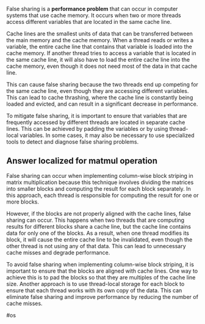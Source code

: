 False sharing is a **performance problem** that can occur in computer systems that use cache memory. It occurs when two or more threads access different variables that are located in the same cache line.

Cache lines are the smallest units of data that can be transferred between the main memory and the cache memory. When a thread reads or writes a variable, the entire cache line that contains that variable is loaded into the cache memory. If another thread tries to access a variable that is located in the same cache line, it will also have to load the entire cache line into the cache memory, even though it does not need most of the data in that cache line.

This can cause false sharing because the two threads end up competing for the same cache line, even though they are accessing different variables. This can lead to cache thrashing, where the cache line is constantly being loaded and evicted, and can result in a significant decrease in performance.

To mitigate false sharing, it is important to ensure that variables that are frequently accessed by different threads are located in separate cache lines. This can be achieved by padding the variables or by using thread-local variables. In some cases, it may also be necessary to use specialized tools to detect and diagnose false sharing problems.

## Answer localized for matmul operation
False sharing can occur when implementing column-wise block striping in matrix multiplication because this technique involves dividing the matrices into smaller blocks and computing the result for each block separately. In this approach, each thread is responsible for computing the result for one or more blocks.

However, if the blocks are not properly aligned with the cache lines, false sharing can occur. This happens when two threads that are computing results for different blocks share a cache line, but the cache line contains data for only one of the blocks. As a result, when one thread modifies its block, it will cause the entire cache line to be invalidated, even though the other thread is not using any of that data. This can lead to unnecessary cache misses and degrade performance.

To avoid false sharing when implementing column-wise block striping, it is important to ensure that the blocks are aligned with cache lines. One way to achieve this is to pad the blocks so that they are multiples of the cache line size. Another approach is to use thread-local storage for each block to ensure that each thread works with its own copy of the data. This can eliminate false sharing and improve performance by reducing the number of cache misses.


#os 